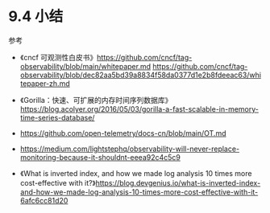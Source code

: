 # 9.4 小结


参考

- 《cncf 可观测性白皮书》https://github.com/cncf/tag-observability/blob/main/whitepaper.md
https://github.com/cncf/tag-observability/blob/dec82aa5bd39a8834f58da0377d1e2b8fdeeac63/whitepaper-zh.md
- 《Gorilla：快速、可扩展的内存时间序列数据库》https://blog.acolyer.org/2016/05/03/gorilla-a-fast-scalable-in-memory-time-series-database/
- https://github.com/open-telemetry/docs-cn/blob/main/OT.md

- https://medium.com/lightstephq/observability-will-never-replace-monitoring-because-it-shouldnt-eeea92c4c5c9

- 《What is inverted index, and how we made log analysis 10 times more cost-effective with it?》https://blog.devgenius.io/what-is-inverted-index-and-how-we-made-log-analysis-10-times-more-cost-effective-with-it-6afc6cc81d20